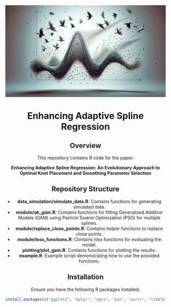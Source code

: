 <div align="center">
  <img src="pso_header.png" width="600"/>


# Enhancing Adaptive Spline Regression

## Overview

This repository contains R code for the paper:

**Enhancing Adaptive Spline Regression: An Evolutionary Approach to Optimal Knot Placement and Smoothing Parameter Selection**


## Repository Structure

- **data_simulation/simulate_data.R**: Contains functions for generating simulated data.
- **module/ok_gam.R**: Contains functions for fitting Generalized Additive Models (GAM) using Particle Swarm Optimization (PSO) for multiple splines.
- **module/replace_close_points.R**: Contains helper functions to replace close points.
- **module/loss_functions.R**: Contains loss functions for evaluating the model.
- **plotting/plot_gam.R**: Contains functions for plotting the results.
- **example.R**: Example script demonstrating how to use the provided functions.

## Installation

Ensure you have the following R packages installed:

```R
install.packages(c("ggplot2", "dplyr", "mgcv", "pso", "purrr", "tibble", "gridExtra"))
